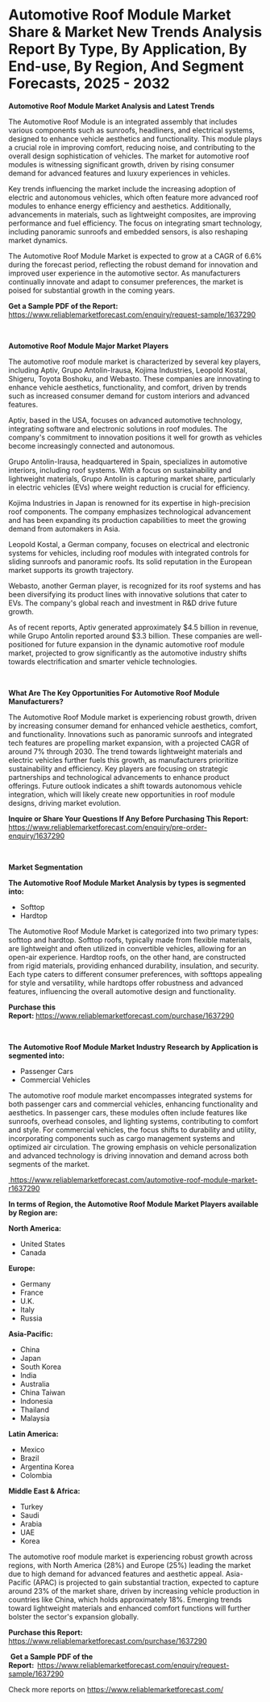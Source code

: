 <p><h1>Automotive Roof Module Market Share & Market New Trends Analysis Report By Type, By Application, By End-use, By Region, And Segment Forecasts, 2025 - 2032</h1></p><p><strong>Automotive Roof Module Market Analysis and Latest Trends</strong></p>
<p><p>The Automotive Roof Module is an integrated assembly that includes various components such as sunroofs, headliners, and electrical systems, designed to enhance vehicle aesthetics and functionality. This module plays a crucial role in improving comfort, reducing noise, and contributing to the overall design sophistication of vehicles. The market for automotive roof modules is witnessing significant growth, driven by rising consumer demand for advanced features and luxury experiences in vehicles. </p><p>Key trends influencing the market include the increasing adoption of electric and autonomous vehicles, which often feature more advanced roof modules to enhance energy efficiency and aesthetics. Additionally, advancements in materials, such as lightweight composites, are improving performance and fuel efficiency. The focus on integrating smart technology, including panoramic sunroofs and embedded sensors, is also reshaping market dynamics. </p><p>The Automotive Roof Module Market is expected to grow at a CAGR of 6.6% during the forecast period, reflecting the robust demand for innovation and improved user experience in the automotive sector. As manufacturers continually innovate and adapt to consumer preferences, the market is poised for substantial growth in the coming years.</p></p>
<p><strong>Get a Sample PDF of the Report:&nbsp;</strong> <a href="https://www.reliablemarketforecast.com/enquiry/request-sample/1637290?utm_campaign=2533&utm_medium=2&utm_source=Github&utm_content=ia&utm_term=23032025&utm_id=automotive-roof-module">https://www.reliablemarketforecast.com/enquiry/request-sample/1637290</a></p>
<p>&nbsp;</p>
<p><strong>Automotive Roof Module Major Market Players</strong></p>
<p><p>The automotive roof module market is characterized by several key players, including Aptiv, Grupo Antolin-Irausa, Kojima Industries, Leopold Kostal, Shigeru, Toyota Boshoku, and Webasto. These companies are innovating to enhance vehicle aesthetics, functionality, and comfort, driven by trends such as increased consumer demand for custom interiors and advanced features.</p><p>Aptiv, based in the USA, focuses on advanced automotive technology, integrating software and electronic solutions in roof modules. The company's commitment to innovation positions it well for growth as vehicles become increasingly connected and autonomous. </p><p>Grupo Antolin-Irausa, headquartered in Spain, specializes in automotive interiors, including roof systems. With a focus on sustainability and lightweight materials, Grupo Antolin is capturing market share, particularly in electric vehicles (EVs) where weight reduction is crucial for efficiency.</p><p>Kojima Industries in Japan is renowned for its expertise in high-precision roof components. The company emphasizes technological advancement and has been expanding its production capabilities to meet the growing demand from automakers in Asia.</p><p>Leopold Kostal, a German company, focuses on electrical and electronic systems for vehicles, including roof modules with integrated controls for sliding sunroofs and panoramic roofs. Its solid reputation in the European market supports its growth trajectory.</p><p>Webasto, another German player, is recognized for its roof systems and has been diversifying its product lines with innovative solutions that cater to EVs. The company's global reach and investment in R&D drive future growth.</p><p>As of recent reports, Aptiv generated approximately $4.5 billion in revenue, while Grupo Antolin reported around $3.3 billion. These companies are well-positioned for future expansion in the dynamic automotive roof module market, projected to grow significantly as the automotive industry shifts towards electrification and smarter vehicle technologies.</p></p>
<p>&nbsp;</p>
<p><strong>What Are The Key Opportunities For Automotive Roof Module Manufacturers?</strong></p>
<p><p>The Automotive Roof Module market is experiencing robust growth, driven by increasing consumer demand for enhanced vehicle aesthetics, comfort, and functionality. Innovations such as panoramic sunroofs and integrated tech features are propelling market expansion, with a projected CAGR of around 7% through 2030. The trend towards lightweight materials and electric vehicles further fuels this growth, as manufacturers prioritize sustainability and efficiency. Key players are focusing on strategic partnerships and technological advancements to enhance product offerings. Future outlook indicates a shift towards autonomous vehicle integration, which will likely create new opportunities in roof module designs, driving market evolution.</p></p>
<p><strong>Inquire or Share Your Questions If Any Before Purchasing This Report:</strong> <a href="https://www.reliablemarketforecast.com/enquiry/pre-order-enquiry/1637290?utm_campaign=2533&utm_medium=2&utm_source=Github&utm_content=ia&utm_term=23032025&utm_id=automotive-roof-module">https://www.reliablemarketforecast.com/enquiry/pre-order-enquiry/1637290</a></p>
<p>&nbsp;</p>
<p><strong>Market Segmentation</strong></p>
<p><strong>The Automotive Roof Module Market Analysis by types is segmented into:</strong></p>
<p><ul><li>Softtop</li><li>Hardtop</li></ul></p>
<p><p>The Automotive Roof Module Market is categorized into two primary types: softtop and hardtop. Softtop roofs, typically made from flexible materials, are lightweight and often utilized in convertible vehicles, allowing for an open-air experience. Hardtop roofs, on the other hand, are constructed from rigid materials, providing enhanced durability, insulation, and security. Each type caters to different consumer preferences, with softtops appealing for style and versatility, while hardtops offer robustness and advanced features, influencing the overall automotive design and functionality.</p></p>
<p><strong>Purchase this Report:&nbsp;</strong><a href="https://www.reliablemarketforecast.com/purchase/1637290?utm_campaign=2533&utm_medium=2&utm_source=Github&utm_content=ia&utm_term=23032025&utm_id=automotive-roof-module">https://www.reliablemarketforecast.com/purchase/1637290</a></p>
<p>&nbsp;</p>
<p><strong>The Automotive Roof Module Market Industry Research by Application is segmented into:</strong></p>
<p><ul><li>Passenger Cars</li><li>Commercial Vehicles</li></ul></p>
<p><p>The automotive roof module market encompasses integrated systems for both passenger cars and commercial vehicles, enhancing functionality and aesthetics. In passenger cars, these modules often include features like sunroofs, overhead consoles, and lighting systems, contributing to comfort and style. For commercial vehicles, the focus shifts to durability and utility, incorporating components such as cargo management systems and optimized air circulation. The growing emphasis on vehicle personalization and advanced technology is driving innovation and demand across both segments of the market.</p></p>
<p><a href="https://www.reliablemarketforecast.com/automotive-roof-module-market-r1637290?utm_campaign=2533&utm_medium=2&utm_source=Github&utm_content=ia&utm_term=23032025&utm_id=automotive-roof-module">&nbsp;https://www.reliablemarketforecast.com/automotive-roof-module-market-r1637290</a></p>
<p><strong>In terms of Region, the Automotive Roof Module Market Players available by Region are:</strong></p>
<p>
    <p> <strong> North America: </strong>
        <ul>
            <li>United States</li>
            <li>Canada</li>
        </ul>
        </p> 
    <p> <strong> Europe: </strong>
        <ul>
            <li>Germany</li>
            <li>France</li>
            <li>U.K.</li>
            <li>Italy</li>
            <li>Russia</li>
        </ul>
        </p> 
    <p> <strong> Asia-Pacific: </strong>
        <ul>
            <li>China</li>
            <li>Japan</li>
            <li>South Korea</li>
            <li>India</li>
            <li>Australia</li>
            <li>China Taiwan</li>
            <li>Indonesia</li>
            <li>Thailand</li>
            <li>Malaysia</li>
        </ul>
        </p> 
    <p> <strong> Latin America: </strong>
        <ul>
            <li>Mexico</li>
            <li>Brazil</li>
            <li>Argentina Korea</li>
            <li>Colombia</li>
        </ul>
        </p> 
    <p> <strong> Middle East & Africa: </strong>
        <ul>
            <li>Turkey</li>
            <li>Saudi</li>
            <li>Arabia</li>
            <li>UAE</li>
            <li>Korea</li>
        </ul>
    </p>
    </p>
<p><p>The automotive roof module market is experiencing robust growth across regions, with North America (28%) and Europe (25%) leading the market due to high demand for advanced features and aesthetic appeal. Asia-Pacific (APAC) is projected to gain substantial traction, expected to capture around 23% of the market share, driven by increasing vehicle production in countries like China, which holds approximately 18%. Emerging trends toward lightweight materials and enhanced comfort functions will further bolster the sector's expansion globally.</p></p>
<p><strong>Purchase this Report: </strong><a href="https://www.reliablemarketforecast.com/purchase/1637290?utm_campaign=2533&utm_medium=2&utm_source=Github&utm_content=ia&utm_term=23032025&utm_id=automotive-roof-module">https://www.reliablemarketforecast.com/purchase/1637290</a></p>
<p>&nbsp;<strong>Get a Sample PDF of the Report:&nbsp;&nbsp;</strong><a href="https://www.reliablemarketforecast.com/enquiry/request-sample/1637290?utm_campaign=2533&utm_medium=2&utm_source=Github&utm_content=ia&utm_term=23032025&utm_id=automotive-roof-module">https://www.reliablemarketforecast.com/enquiry/request-sample/1637290</a></p>
<p><strong></strong></p>
<p>Check more reports on <a href="https://www.reliablemarketforecast.com/?utm_campaign=2533&utm_medium=2&utm_source=Github&utm_content=ia&utm_term=23032025&utm_id=automotive-roof-module">https://www.reliablemarketforecast.com/</a></p>